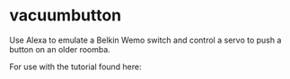 # vacuumbutton
Use Alexa to emulate a Belkin Wemo switch and control a servo to push a button on an older roomba.

For use with the tutorial found here: 
